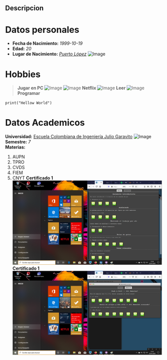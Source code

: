 ## Descripcion 
# Datos personales 
- **Fecha de Nacimiento:** _1999-10-19_
- **Edad:** _20_
- **Lugar de Nacimiento:** [_Puerto López_](https://es.wikipedia.org/wiki/Puerto_L%C3%B3pez_(Colombia))
![Image](https://1.bp.blogspot.com/-L6jpq9pzW68/XY01FbbChiI/AAAAAAAAfG4/pPsQTy0Vq2U-Lv1M1Z0ePbGQBg09ABvgACLcBGAsYHQ/s1600/70515352_2530641753694754_3611087461708464128_o.jpg)
# Hobbies
>**Jugar en PC**
>![Image](https://s.aolcdn.com/hss/storage/midas/e7998a2022772944bf34580700e3586e/203932724/leaguewallpaper.jpg)
>![Image](https://images4.alphacoders.com/103/1033542.jpg)
>**Netflix**
>![Image](https://wallpapercave.com/wp/wp1917119.jpg)
>**Leer**
>![Image](https://images-na.ssl-images-amazon.com/images/I/91Y0gU-b1UL.jpg)
>**Programar**
```
print("Hellow World")

```
# Datos Academicos 
**Universidad:** [Escuela Colombiana de Ingeniería Julio Garavito](https://www.escuelaing.edu.co/es/)
![Image](https://www.elespectador.com/sites/default/files/eci.jpg)
**Semestre:** _7_\
**Materias:**
1. AUPN
2. TPRO
3. CVDS
4. FIEM
5. CNYT
**Certificado 1**
![Image](https://github.com/Mateo991231/lab01/blob/master/Brayan/data/main.png)
**Certificado 1**
![Image](https://github.com/Mateo991231/lab01/blob/master/Brayan/data/remote.png)
